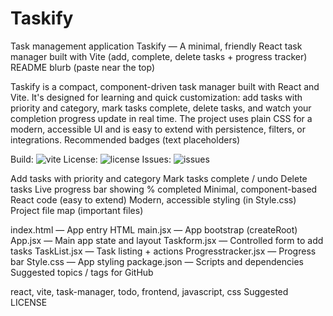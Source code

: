# Taskify
Task management application 
Taskify — A minimal, friendly React task manager built with Vite (add, complete, delete tasks + progress tracker)
README blurb (paste near the top)

Taskify is a compact, component-driven task manager built with React and Vite. It's designed for learning and quick customization: add tasks with priority and category, mark tasks complete, delete tasks, and watch your completion progress update in real time. The project uses plain CSS for a modern, accessible UI and is easy to extend with persistence, filters, or integrations.
Recommended badges (text placeholders)

Build:
<img alt="vite" src="https://img.shields.io/badge/bundler-vite-brightgreen">
License:
<img alt="license" src="https://img.shields.io/badge/license-MIT-blue.svg">
Issues:
<img alt="issues" src="https://img.shields.io/github/issues/your-username/your-repo">

Add tasks with priority and category
Mark tasks complete / undo
Delete tasks
Live progress bar showing % completed
Minimal, component-based React code (easy to extend)
Modern, accessible styling (in Style.css)
Project file map (important files)

index.html — App entry HTML
main.jsx — App bootstrap (createRoot)
App.jsx — Main app state and layout
Taskform.jsx — Controlled form to add tasks
TaskList.jsx — Task listing + actions
Progresstracker.jsx — Progress bar
Style.css — App styling
package.json — Scripts and dependencies
Suggested topics / tags for GitHub

react, vite, task-manager, todo, frontend, javascript, css
Suggested LICENSE





